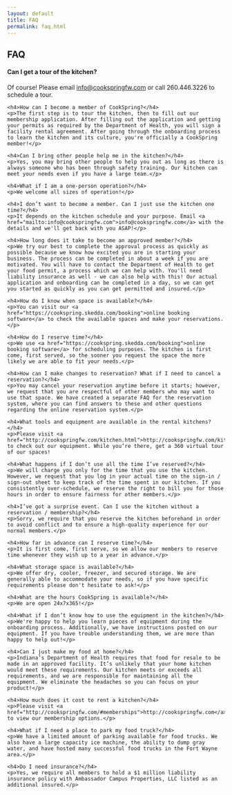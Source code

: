 ```yaml
---
layout: default
title: FAQ
permalink: faq.html
---
```

<div class="col-md-8 col-md-offset-2">
	<div class="row">
		<h2 class="pull-right">FAQ</h2>
	</div>
	<h4>Can I get a tour of the kitchen?</h4>
	<p>Of course! Please email <a href="mailto:info@cookspringfw.com">info@cookspringfw.com</a> or call 260.446.3226 to schedule a tour.</p>

	<h4>How can I become a member of CookSpring?</h4>
	<p>The first step is to tour the kitchen, then to fill out our membership application. After filling out the application and getting your permits as required by the Department of Health, you will sign a facility rental agreement. After going through the onboarding process to learn the kitchen and its culture, you're officially a CookSpring member!</p>

	<h4>Can I bring other people help me in the kitchen?</h4>
	<p>Yes, you may bring other people to help you out as long as there is always someone who has been through safety training. Our kitchen can meet your needs even if you have a large team.</p>

	<h4>What if I am a one-person operation?</h4>
	<p>We welcome all sizes of operation!</p>

	<h4>I don’t want to become a member. Can I just use the kitchen one time?</h4>
	<p>It depends on the kitchen schedule and your purpose. Email <a href="mailto:info@cookspringfw.com">info@cookspringfw.com</a> with the details and we'll get back with you ASAP!</p>

	<h4>How long does it take to become an approved member?</h4>
	<p>We try our best to complete the approval process as quickly as possible because we know how excited you are in starting your business. The process can be completed in about a week if you are motivated. You will have to contact the Department of Health to get your food permit, a process which we can help with. You'll need liability insurance as well - we can also help with this! Our actual application and onboarding can be completed in a day, so we can get you started as quickly as you can get permitted and insured.</p>

	<h4>How do I know when space is available?</h4>
	<p>You can visit our <a href="https://cookspring.skedda.com/booking">online booking software</a> to check the available spaces and make your reservations.</p>

	<h4>How do I reserve time?</h4>
	<p>We use <a href="https://cookspring.skedda.com/booking">online booking software</a> for scheduling purposes. The kitchen is first come, first served, so the sooner you request the space the more likely we are able to fit your needs.</p>

	<h4>How can I make changes to reservation? What if I need to cancel a reservation?</h4>
	<p>You may cancel your reservation anytime before it starts; however, we request that you are respectful of other members who may want to use that space. We have created a separate FAQ for the reservation system, where you can find answers to these and other questions regarding the online reservation system.</p>

	<h4>What tools and equipment are available in the rental kitchens?</h4>
	<p>Please visit <a href="http://cookspringfw.com/kitchen.html">http://cookspringfw.com/kitchen.html</a> to check out our equipment. While you’re there, get a 360 virtual tour of our spaces! 

	<h4>What happens if I don’t use all the time I’ve reserved?</h4>
	<p>We will charge you only for the time that you use the kitchen. However, we request that you log in your actual time on the sign-in / sign-out sheet to keep track of the time spent in our kitchen. If you consistently over-schedule, we reserve the right to bill you for those hours in order to ensure fairness for other members.</p>

	<h4>I’ve got a surprise event. Can I use the kitchen without a reservation / membership?</h4>
	<p>Sorry, we require that you reserve the kitchen beforehand in order to avoid conflict and to ensure a high-quality experience for our normal members.</p>

	<h4>How far in advance can I reserve time?</h4>
	<p>It is first come, first serve, so we allow our members to reserve time whenever they wish up to a year in advance.</p>

	<h4>What storage space is available?</h4>
	<p>We offer dry, cooler, freezer, and secured storage. We are generally able to accommodate your needs, so if you have specific requirements please don't hesitate to ask!</p>

	<h4>What are the hours CookSpring is available?</h4>
	<p>We are open 24x7x365!</p>

	<h4>What if I don’t know how to use the equipment in the kitchen?</h4>
	<p>We're happy to help you learn pieces of equipment during the onboarding process. Additionally, we have instructions posted on our equipment. If you have trouble understanding them, we are more than happy to help out!</p>

	<h4>Can I just make my food at home?</h4>
	<p>Indiana’s Department of Health requires that food for resale to be made in an approved facility. It’s unlikely that your home kitchen would meet these requirements. Our kitchen meets or exceeds all requirements, and we are responsible for maintaining all the equipment. We eliminate the headaches so you can focus on your product!</p>

	<h4>How much does it cost to rent a kitchen?</h4>
	<p>Please visit <a href="http://cookspringfw.com/#memberships">http://cookspringfw.com</a> to view our membership options.</p>

	<h4>What if I need a place to park my food truck?</h4>
	<p>We have a limited amount of parking available for food trucks. We also have a large capacity ice machine, the ability to dump gray water, and have hosted many successful food trucks in the Fort Wayne area.</p>

	<h4>Do I need insurance?</h4>
	<p>Yes, we require all members to hold a $1 million liability insurance policy with Ambassador Campus Properties, LLC listed as an additional insured.</p>
	
</div>
